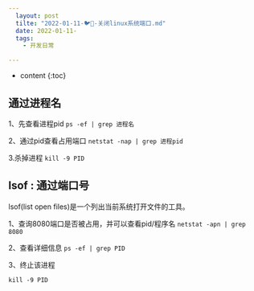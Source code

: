 ```yaml
---
  layout: post
  tilte: "2022-01-11-🐦🐔-关闭linux系统端口.md"
  date: 2022-01-11-
  tags: 
    - 开发日常

---
```



* content
{:toc}


## 通过进程名
1、先查看进程pid
`ps -ef | grep 进程名`

2、通过pid查看占用端口
`netstat -nap | grep 进程pid`

3.杀掉进程
`kill -9 PID`

## lsof : 通过端口号
lsof(list open files)是一个列出当前系统打开文件的工具。

1、查询8080端口是否被占用，并可以查看pid/程序名
`netstat -apn | grep 8080`

2、查看详细信息
`ps -ef | grep PID`

3、终止该进程

`kill -9 PID`
